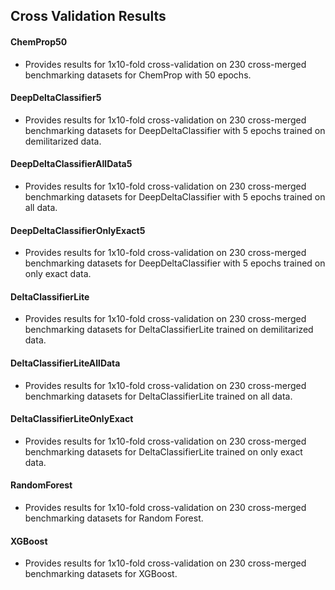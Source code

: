 ## Cross Validation Results

#### ChemProp50
* Provides results for 1x10-fold cross-validation on 230 cross-merged benchmarking datasets for ChemProp with 50 epochs.

#### DeepDeltaClassifier5
* Provides results for 1x10-fold cross-validation on 230 cross-merged benchmarking datasets for DeepDeltaClassifier with 5 epochs trained on demilitarized data.

#### DeepDeltaClassifierAllData5
* Provides results for 1x10-fold cross-validation on 230 cross-merged benchmarking datasets for DeepDeltaClassifier with 5 epochs trained on all data.

#### DeepDeltaClassifierOnlyExact5
* Provides results for 1x10-fold cross-validation on 230 cross-merged benchmarking datasets for DeepDeltaClassifier with 5 epochs trained on only exact data.

#### DeltaClassifierLite
* Provides results for 1x10-fold cross-validation on 230 cross-merged benchmarking datasets for DeltaClassifierLite trained on demilitarized data.

#### DeltaClassifierLiteAllData
* Provides results for 1x10-fold cross-validation on 230 cross-merged benchmarking datasets for DeltaClassifierLite trained on all data.

#### DeltaClassifierLiteOnlyExact
* Provides results for 1x10-fold cross-validation on 230 cross-merged benchmarking datasets for DeltaClassifierLite trained on only exact data.

#### RandomForest
* Provides results for 1x10-fold cross-validation on 230 cross-merged benchmarking datasets for Random Forest.

#### XGBoost
* Provides results for 1x10-fold cross-validation on 230 cross-merged benchmarking datasets for XGBoost.
